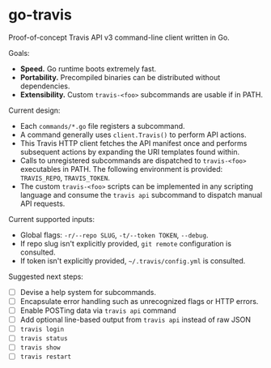 # go-travis

Proof-of-concept Travis API v3 command-line client written in Go.

Goals:

* **Speed.** Go runtime boots extremely fast.
* **Portability.** Precompiled binaries can be distributed without dependencies.
* **Extensibility.** Custom `travis-<foo>` subcommands are usable if in PATH.

Current design:

* Each `commands/*.go` file registers a subcommand.
* A command generally uses `client.Travis()` to perform API actions.
* This Travis HTTP client fetches the API manifest once and performs subsequent
  actions by expanding the URI templates found within.
* Calls to unregistered subcommands are dispatched to `travis-<foo>` executables
  in PATH. The following environment is provided: `TRAVIS_REPO`, `TRAVIS_TOKEN`.
* The custom `travis-<foo>` scripts can be implemented in any scripting language
  and consume the `travis api` subcommand to dispatch manual API requests.

Current supported inputs:

* Global flags: `-r/--repo SLUG`, `-t/--token TOKEN`, `--debug`.
* If repo slug isn't explicitly provided, `git remote` configuration is consulted.
* If token isn't explicitly provided, `~/.travis/config.yml` is consulted.

Suggested next steps:

* [ ] Devise a help system for subcommands.
* [ ] Encapsulate error handling such as unrecognized flags or HTTP errors.
* [ ] Enable POSTing data via `travis api` command
* [ ] Add optional line-based output from `travis api` instead of raw JSON
* [ ] `travis login`
* [ ] `travis status`
* [ ] `travis show`
* [ ] `travis restart`
